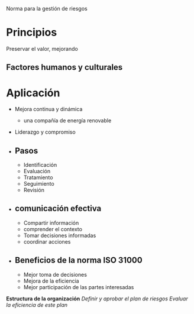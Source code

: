 Norma para la gestión de riesgos
# Principios
Preservar el valor, mejorando

## Factores humanos y culturales

# Aplicación
- Mejora continua y dinámica
	- una compañía de energía renovable

- Liderazgo y compromiso
- ## Pasos
	- Identificación
	- Evaluación
	- Tratamiento
	- Seguimiento
	- Revisión
- ## comunicación efectiva
	- Compartir información
	- comprender el contexto
	- Tomar decisiones informadas
	- coordinar acciones
- ## Beneficios de la norma ISO 31000
	- Mejor toma de decisiones
	- Mejora de la eficiencia
	- Mejor participación de las partes interesadas




<div class=noteBox>
<b>Estructura de la organización</b>
<i> Definir y aprobar el plan de riesgos
<i> Evaluar la eficiencia de este plan
</div>

